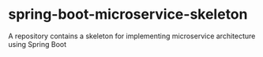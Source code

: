 # spring-boot-microservice-skeleton
A repository contains a skeleton for implementing microservice architecture using Spring Boot 
